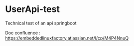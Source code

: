 # UserApi-test
 Technical test of an api springboot

Doc confluence : https://embeddedlinuxfactory.atlassian.net/l/cp/M4P4NnuQ
